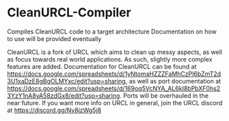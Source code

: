 # CleanURCL-Compiler

Compiles CleanURCL code to a target architecture
Documentation on how to use will be provided eventually

CleanURCL is a fork of URCL which aims to clean up messy aspects, as well as focus towards real world applications. As such, slightly more complex features are added. Documentation for CleanURCL can be found at https://docs.google.com/spreadsheets/d/1yNtomaHZZZFaMhCzPl6bZmT2d3U1xaDzE8gBgOLMYxc/edit?usp=sharing, as well as port documentation at https://docs.google.com/spreadsheets/d/169oq5VcNYA_AL6kI8bPbXF0hs23YzY1nA8yA58zdGx8/edit?usp=sharing. Ports will be overhauled in the near future. If you want more info on URCL in general, join the URCL discord at https://discord.gg/Nv8jzWg5j8
